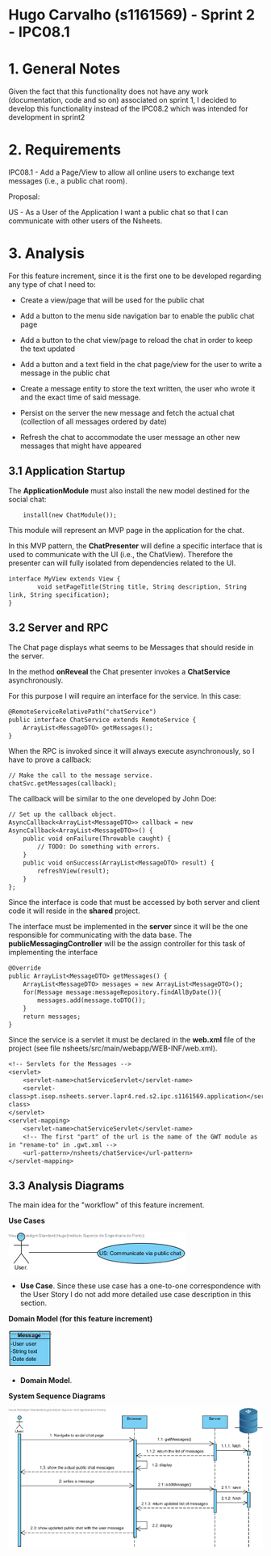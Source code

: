 **Hugo Carvalho** (s1161569) - Sprint 2 - IPC08.1
===============================

# 1. General Notes

Given the fact that this functionality does not have any work (documentation, code and so on) associated on sprint 1, I decided to develop this functionality instead of the IPC08.2 which was intended for development in sprint2

# 2. Requirements

IPC08.1 - Add a Page/View to allow all online users to exchange text messages (i.e., a public chat room).

Proposal:

US - As a User of the Application I want a public chat so that I can communicate with other users of the Nsheets.

# 3. Analysis


For this feature increment, since it is the first one to be developed regarding any type of chat I need to:  

- Create a view/page that will be used for the public chat

- Add a button to the menu side navigation bar to enable the public chat page

- Add a button to the chat view/page to reload the chat in order to keep the text updated

- Add a button and a text field in the chat page/view for the user to write a message in the public chat 

- Create a message entity to store the text written, the user who wrote it and the exact time of said message.

- Persist on the server the new message and fetch the actual chat (collection of all messages ordered by date) 

- Refresh the chat to accommodate the user message an other new messages that might have appeared 


## 3.1 Application Startup
	        
The **ApplicationModule** must also install the new model destined for the social chat:

		install(new ChatModule());   

This module will represent an MVP page in the application for the chat.

In this MVP pattern, the **ChatPresenter** will define a specific interface that is used to communicate with the UI (i.e., the ChatView). Therefore the presenter can will fully isolated from dependencies related to the UI. 

	interface MyView extends View {
    		void setPageTitle(String title, String description, String link, String specification);
    } 
	
## 3.2 Server and RPC

The Chat page displays what seems to be Messages that should reside in the server.

In the method **onReveal** the Chat presenter invokes a **ChatService** asynchronously.

For this purpose I will require an interface for the service. In this case:

	@RemoteServiceRelativePath("chatService")
	public interface ChatService extends RemoteService {
		ArrayList<MessageDTO> getMessages();
	}

When the RPC is invoked since it will always execute asynchronously, so I have to prove a callback: 

	// Make the call to the message service.
	chatSvc.getMessages(callback);
	
The callback will be similar to the one developed by John Doe:

	// Set up the callback object.
	AsyncCallback<ArrayList<MessageDTO>> callback = new AsyncCallback<ArrayList<MessageDTO>>() {
		public void onFailure(Throwable caught) {
			// TODO: Do something with errors.
		}
		public void onSuccess(ArrayList<MessageDTO> result) {
			refreshView(result);
		}
	}; 

Since the interface is code that must be accessed by both server and client code it will reside in the **shared** project.

The interface must be implemented in the **server** since it will be the one responsible for communicating with the data base. The **publicMessagingController** will be the assign controller for this task of implementing the interface

	@Override
	public ArrayList<MessageDTO> getMessages() {
	    ArrayList<MessageDTO> messages = new ArrayList<MessageDTO>();
	    for(Message message:messageRepository.findAllByDate()){
	        messages.add(message.toDTO());
	    }   
		return messages;
	}

Since the service is a servlet it must be declared in the **web.xml** file of the project (see file nsheets/src/main/webapp/WEB-INF/web.xml).

	<!-- Servlets for the Messages -->
	<servlet>
		<servlet-name>chatServiceServlet</servlet-name>
		<servlet-class>pt.isep.nsheets.server.lapr4.red.s2.ipc.s1161569.application</servlet-class>
	</servlet>
	<servlet-mapping>
		<servlet-name>chatServiceServlet</servlet-name>
		<!-- The first "part" of the url is the name of the GWT module as in "rename-to" in .gwt.xml -->
		<url-pattern>/nsheets/chatService</url-pattern>
	</servlet-mapping> 
	

## 3.3 Analysis Diagrams

The main idea for the "workflow" of this feature increment.

**Use Cases**

![Use Case](us.png)

- **Use Case**. Since these use case has a one-to-one correspondence with the User Story I do not add more detailed use case description in this section.

**Domain Model (for this feature increment)**

![Domain Model](dm.png)

- **Domain Model**. 

**System Sequence Diagrams**

![Analysis SD](analysis.png)


